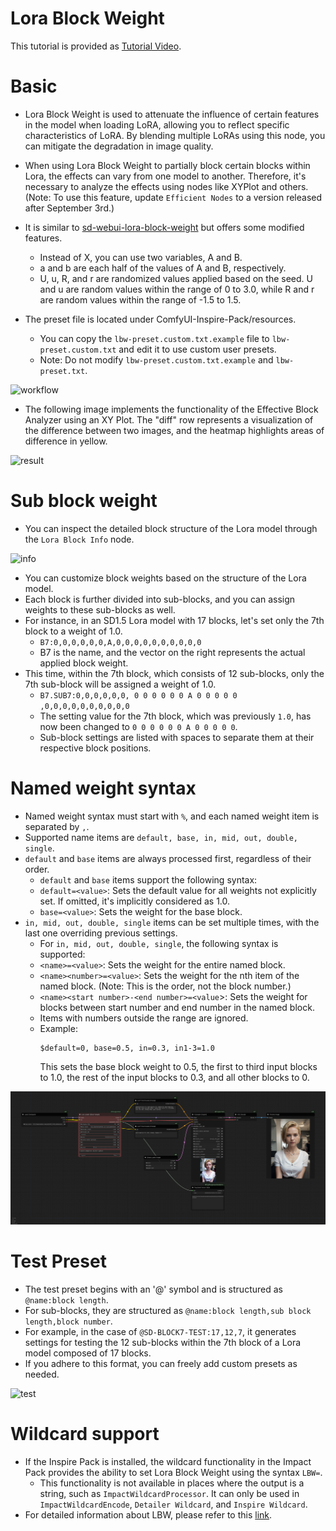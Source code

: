 # Lora Block Weight

This tutorial is provided as [Tutorial Video](https://www.youtube.com/watch?v=X9v0xQrInn8).

# Basic
* Lora Block Weight is used to attenuate the influence of certain features in the model when loading LoRA, allowing you to reflect specific characteristics of LoRA. By blending multiple LoRAs using this node, you can mitigate the degradation in image quality.

* When using Lora Block Weight to partially block certain blocks within Lora, the effects can vary from one model to another. Therefore, it's necessary to analyze the effects using nodes like XYPlot and others.
(Note: To use this feature, update `Efficient Nodes` to a version released after September 3rd.)

* It is similar to [sd-webui-lora-block-weight](https://github.com/hako-mikan/sd-webui-lora-block-weight) but offers some modified features.
    * Instead of X, you can use two variables, A and B.
    * a and b are each half of the values of A and B, respectively.
    * U, u, R, and r are randomized values applied based on the seed. U and u are random values within the range of 0 to 3.0, while R and r are random values within the range of -1.5 to 1.5.
    
* The preset file is located under ComfyUI-Inspire-Pack/resources.
    * You can copy the `lbw-preset.custom.txt.example` file to `lbw-preset.custom.txt` and edit it to use custom user presets.
    * Note: Do not modify `lbw-preset.custom.txt.example` and `lbw-preset.txt`.

![workflow](lora-block-weight.jpg)

* The following image implements the functionality of the Effective Block Analyzer using an XY Plot. The "diff" row represents a visualization of the difference between two images, and the heatmap highlights areas of difference in yellow.

![result](https://github.com/ltdrdata/ComfyUI-extension-tutorials/raw/Main/ComfyUI-Inspire-Pack/images/lora-block-weight-xyplot.jpg)

# Sub block weight

* You can inspect the detailed block structure of the Lora model through the `Lora Block Info` node.

![info](lora-block-info.jpg)

* You can customize block weights based on the structure of the Lora model.
* Each block is further divided into sub-blocks, and you can assign weights to these sub-blocks as well.
* For instance, in an SD1.5 Lora model with 17 blocks, let's set only the 7th block to a weight of 1.0.
    - `B7:0,0,0,0,0,0,A,0,0,0,0,0,0,0,0,0,0`
    - B7 is the name, and the vector on the right represents the actual applied block weight.
* This time, within the 7th block, which consists of 12 sub-blocks, only the 7th sub-block will be assigned a weight of 1.0.
    - `B7.SUB7:0,0,0,0,0,0, 0 0 0 0 0 0 A 0 0 0 0 0 ,0,0,0,0,0,0,0,0,0,0`
    - The setting value for the 7th block, which was previously `1.0`, has now been changed to `0 0 0 0 0 0 A 0 0 0 0 0`.
    - Sub-block settings are listed with spaces to separate them at their respective block positions.


# Named weight syntax

* Named weight syntax must start with `%`, and each named weight item is separated by `,`.
* Supported name items are `default, base, in, mid, out, double, single`.
* `default` and `base` items are always processed first, regardless of their order.
    * `default` and `base` items support the following syntax:
    * `default=<value>`: Sets the default value for all weights not explicitly set. If omitted, it's implicitly considered as 1.0.
    * `base=<value>`: Sets the weight for the base block.
* `in, mid, out, double, single` items can be set multiple times, with the last one overriding previous settings.
    * For `in, mid, out, double, single`, the following syntax is supported:
    * `<name>=<value>`: Sets the weight for the entire named block.
    * `<name><number>=<value>`: Sets the weight for the nth item of the named block. (Note: This is the order, not the block number.)
    * `<name><start number>-<end number>=<value`>: Sets the weight for blocks between start number and end number in the named block.
    * Items with numbers outside the range are ignored.
    * Example: 
        ```
        $default=0, base=0.5, in=0.3, in1-3=1.0
        ```
        This sets the base block weight to 0.5, the first to third input blocks to 1.0, the rest of the input blocks to 0.3, and all other blocks to 0.

![test](https://github.com/ltdrdata/ComfyUI-extension-tutorials/raw/Main/ComfyUI-Inspire-Pack/workflow/named-lbw.png)


# Test Preset

* The test preset begins with an '@' symbol and is structured as `@name:block length`.
* For sub-blocks, they are structured as `@name:block length,sub block length,block number`.
* For example, in the case of `@SD-BLOCK7-TEST:17,12,7`, it generates settings for testing the 12 sub-blocks within the 7th block of a Lora model composed of 17 blocks.
* If you adhere to this format, you can freely add custom presets as needed.

![test](lora-block-weight-test.jpg)


# Wildcard support
* If the Inspire Pack is installed, the wildcard functionality in the Impact Pack provides the ability to set Lora Block Weight using the syntax `LBW=`.
    * This functionality is not available in places where the output is a string, such as `ImpactWildcardProcessor`. It can only be used in `ImpactWildcardEncode`, `Detailer Wildcard`, and `Inspire Wildcard`.
* For detailed information about LBW, please refer to this [link](https://github.com/ltdrdata/ComfyUI-extension-tutorials/blob/Main/ComfyUI-Impact-Pack/tutorial/ImpactWildcard.md).

